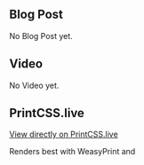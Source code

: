 ## Blog Post

No Blog Post yet.

## Video

No Video yet.

## PrintCSS.live

[View directly on PrintCSS.live](https://printcss.live/X46dBBXd79)

Renders best with WeasyPrint and 
